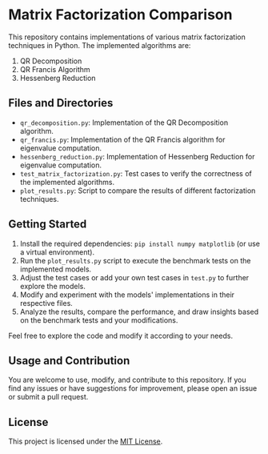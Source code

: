 # Matrix Factorization Comparison

This repository contains implementations of various matrix factorization techniques in Python. The implemented algorithms are:

1. QR Decomposition
2. QR Francis Algorithm
3. Hessenberg Reduction

## Files and Directories

- `qr_decomposition.py`: Implementation of the QR Decomposition algorithm.
- `qr_francis.py`: Implementation of the QR Francis algorithm for eigenvalue computation.
- `hessenberg_reduction.py`: Implementation of Hessenberg Reduction for eigenvalue computation.
- `test_matrix_factorization.py`: Test cases to verify the correctness of the implemented algorithms.
- `plot_results.py`: Script to compare the results of different factorization techniques.

## Getting Started

1. Install the required dependencies: `pip install numpy matplotlib` (or use a virtual environment).
2. Run the `plot_results.py` script to execute the benchmark tests on the implemented models.
3. Adjust the test cases or add your own test cases in `test.py` to further explore the models.
4. Modify and experiment with the models' implementations in their respective files.
5. Analyze the results, compare the performance, and draw insights based on the benchmark tests and your modifications.

Feel free to explore the code and modify it according to your needs.

## Usage and Contribution

You are welcome to use, modify, and contribute to this repository. If you find any issues or have suggestions for improvement, please open an issue or submit a pull request.

## License

This project is licensed under the [MIT License](LICENSE).
